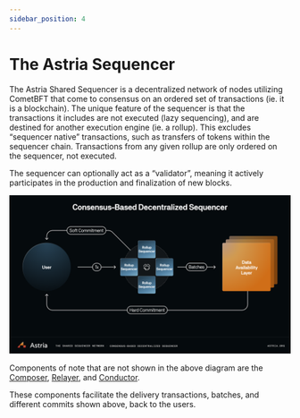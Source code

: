 ```yaml
---
sidebar_position: 4
---
```


# The Astria Sequencer

The Astria Shared Sequencer is a decentralized network of nodes utilizing CometBFT that come to consensus on an ordered set of transactions (ie. it is a blockchain). The unique feature of the sequencer is that the transactions it includes are not executed (lazy sequencing), and are destined for another execution engine (ie. a rollup). This excludes “sequencer native” transactions, such as transfers of tokens within the sequencer chain. Transactions from any given rollup are only ordered on the sequencer, not executed.

The sequencer can optionally act as a “validator”, meaning it actively
participates in the production and finalization of new blocks.

![Astria Shared Sequencer](../assets/shared-sequencer-overview.png)

Components of note that are not shown in the above diagram are the [Composer](/docs/overview-of-astria/architecture/3-composer.md),
[Relayer](/docs/overview-of-astria/architecture/5-relayer.md), and [Conductor](/docs/overview-of-astria/architecture/7-conductor.md). 

These components facilitate the delivery transactions,
batches, and different commits shown above, back to the users.
